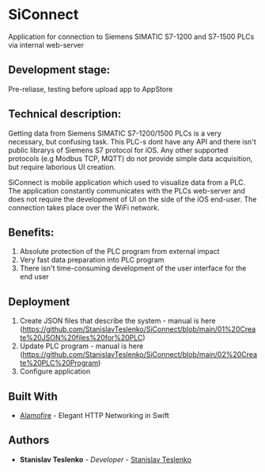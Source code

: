 # SiConnect
Application for connection to Siemens SIMATIC S7-1200 and S7-1500 PLCs via internal web-server

## Development stage:
Pre-reliase, testing before upload app to AppStore

## Technical description:

Getting data from Siemens SIMATIC S7-1200/1500 PLCs is a very necessary, but confusing task. This PLC-s dont have any API and 
there isn't public librarys of Siemens S7 protocol for iOS. Any other supported protocols (e.g Modbus TCP, MQTT) do not 
provide simple data acquisition, but require laborious UI creation.

SiConnect is mobile application which used to visualize data from a PLC. The application constantly communicates with the PLCs web-server and does not require the development of UI on the side of the iOS end-user. The connection takes place over the WiFi network.

## Benefits:
1. Absolute protection of the PLC program from external impact
2. Very fast data preparation into PLC program
3. There isn't time-consuming development of the user interface for the end user

## Deployment

1. Create JSON files that describe the system - manual is here (https://github.com/StanislavTeslenko/SiConnect/blob/main/01%20Create%20JSON%20files%20for%20PLC)
2. Update PLC program - manual is here (https://github.com/StanislavTeslenko/SiConnect/blob/main/02%20Create%20PLC%20Program)
3. Configure application

## Built With

* [Alamofire](https://github.com/Alamofire/Alamofire) - Elegant HTTP Networking in Swift

## Authors

* **Stanislav Teslenko** - *Developer* - [Stanislav Teslenko](https://github.com/StanislavTeslenko)
